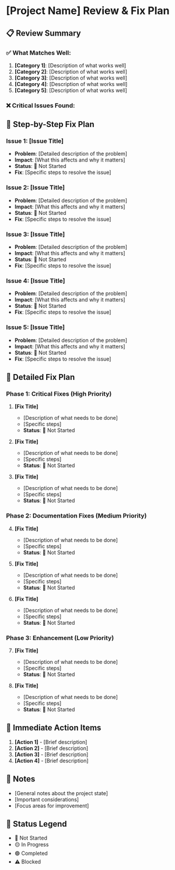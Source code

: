 # [Project Name] Review & Fix Plan

## 📋 Review Summary

### ✅ **What Matches Well:**

1. **[Category 1]**: [Description of what works well]
2. **[Category 2]**: [Description of what works well]
3. **[Category 3]**: [Description of what works well]
4. **[Category 4]**: [Description of what works well]
5. **[Category 5]**: [Description of what works well]

### ❌ **Critical Issues Found:**

## 🚨 **Step-by-Step Fix Plan**

### **Issue 1: [Issue Title]**
- **Problem**: [Detailed description of the problem]
- **Impact**: [What this affects and why it matters]
- **Status**: 🔴 Not Started
- **Fix**: [Specific steps to resolve the issue]

### **Issue 2: [Issue Title]**
- **Problem**: [Detailed description of the problem]
- **Impact**: [What this affects and why it matters]
- **Status**: 🔴 Not Started
- **Fix**: [Specific steps to resolve the issue]

### **Issue 3: [Issue Title]**
- **Problem**: [Detailed description of the problem]
- **Impact**: [What this affects and why it matters]
- **Status**: 🔴 Not Started
- **Fix**: [Specific steps to resolve the issue]

### **Issue 4: [Issue Title]**
- **Problem**: [Detailed description of the problem]
- **Impact**: [What this affects and why it matters]
- **Status**: 🔴 Not Started
- **Fix**: [Specific steps to resolve the issue]

### **Issue 5: [Issue Title]**
- **Problem**: [Detailed description of the problem]
- **Impact**: [What this affects and why it matters]
- **Status**: 🔴 Not Started
- **Fix**: [Specific steps to resolve the issue]

## 🔧 **Detailed Fix Plan**

### **Phase 1: Critical Fixes (High Priority)**

1. **[Fix Title]**
   - [Description of what needs to be done]
   - [Specific steps]
   - **Status**: 🔴 Not Started

2. **[Fix Title]**
   - [Description of what needs to be done]
   - [Specific steps]
   - **Status**: 🔴 Not Started

3. **[Fix Title]**
   - [Description of what needs to be done]
   - [Specific steps]
   - **Status**: 🔴 Not Started

### **Phase 2: Documentation Fixes (Medium Priority)**

4. **[Fix Title]**
   - [Description of what needs to be done]
   - [Specific steps]
   - **Status**: 🔴 Not Started

5. **[Fix Title]**
   - [Description of what needs to be done]
   - [Specific steps]
   - **Status**: 🔴 Not Started

6. **[Fix Title]**
   - [Description of what needs to be done]
   - [Specific steps]
   - **Status**: 🔴 Not Started

### **Phase 3: Enhancement (Low Priority)**

7. **[Fix Title]**
   - [Description of what needs to be done]
   - [Specific steps]
   - **Status**: 🔴 Not Started

8. **[Fix Title]**
   - [Description of what needs to be done]
   - [Specific steps]
   - **Status**: 🔴 Not Started

## 🎯 **Immediate Action Items**

1. **[Action 1]** - [Brief description]
2. **[Action 2]** - [Brief description]
3. **[Action 3]** - [Brief description]
4. **[Action 4]** - [Brief description]

## 📝 **Notes**

- [General notes about the project state]
- [Important considerations]
- [Focus areas for improvement]

## 🔄 **Status Legend**

- 🔴 Not Started
- 🟡 In Progress  
- 🟢 Completed
- ⚠️ Blocked